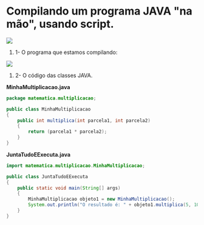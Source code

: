 

# Compilando um programa JAVA "na mão", usando script.

![](https://lh3.googleusercontent.com/-5f5vVAeuWRA/VB-NKTBQK6I/AAAAAAAAB2o/ppniM_UzrOQ/w390-h551-no/Exercicios.jpg)

1. 1- O programa que estamos compilando:

![](https://lh5.googleusercontent.com/-sz-mh1fHz-U/VB-RmvJhQFI/AAAAAAAAB3A/FXHD6s8Pz2w/w390-h551-no/classes.jpg)


1. 2- O código das classes JAVA.

**MinhaMultiplicacao.java**
```java
package matematica.multiplicacao;

public class MinhaMultiplicacao
{
	public int multiplica(int parcela1, int parcela2)
	{
		return (parcela1 * parcela2);
	}
}
```

**JuntaTudoEExecuta.java**
```java
import matematica.multiplicacao.MinhaMultiplicacao;

public class JuntaTudoEExecuta
{
	public static void main(String[] args)
	{
		MinhaMultiplicacao objeto1 = new MinhaMultiplicacao();
		System.out.println("O resultado é: " + objeto1.multiplica(5, 10) );
	}
} 

```



